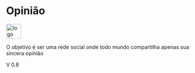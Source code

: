 <h1>Opinião</h1>

<img width="40px;" src="https://cdn.pixabay.com/photo/2016/12/21/13/59/hand-1923005_1280.png" alt="logo">

<p>O objetivo é ser uma rede social onde todo mundo compartilha apenas sua sincera opinião</p>

<p>V 0.8</p>
